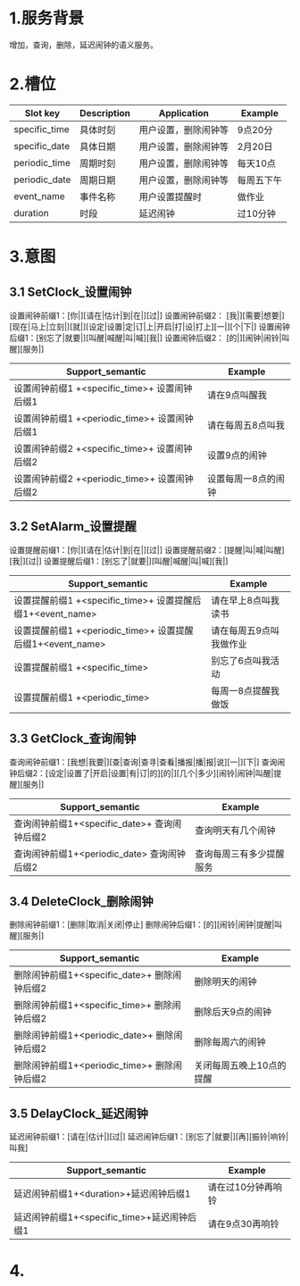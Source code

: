 # 1.服务背景

增加，查询，删除，延迟闹钟的语义服务。

# 2.槽位

| Slot key | Description | Application | Example |
| --- | --- | --- | --- |
| specific\_time | 具体时刻 | 用户设置，删除闹钟等 | 9点20分 |
| specific\_date | 具体日期 | 用户设置，删除闹钟等 | 2月20日 |
| periodic\_time | 周期时刻 | 用户设置，删除闹钟等 | 每天10点 |
| periodic\_date | 周期日期 | 用户设置，删除闹钟等 | 每周五下午 |
| event\_name | 事件名称 | 用户设置提醒时 | 做作业 |
| duration | 时段 | 延迟闹钟 | 过10分钟 |

# 3.意图

## 3.1 SetClock\_设置闹钟

设置闹钟前缀1：\[你\|\]\[请在\|估计\|到\|在\|\]\[过\|\]
设置闹钟前缀2： \[我\|\]\[需要\|想要\|\]\[现在\|马上\|立刻\|\]\[就\|\]\[设定\|设置\|定\|订\|上\|开启\|打\|设\|打上\]\[一\|\]\[个\|下\|\]
设置闹钟后缀1：\[别忘了\|就要\|\]\[叫醒\|喊醒\|叫\|喊\]\[我\|\]
设置闹钟后缀2： \[的\|\]\[闹钟\|闹铃\|叫醒\]\[服务\|\]

| **Support\_semantic** | **Example** |
| --- | --- |
| 设置闹钟前缀1 +&lt;specific\_time&gt;+ 设置闹钟后缀1 | 请在9点叫醒我 |
| 设置闹钟前缀1 +&lt;periodic\_time&gt;+ 设置闹钟后缀1 | 请在每周五8点叫我 |
| 设置闹钟前缀2 +&lt;specific\_time&gt;+ 设置闹钟后缀2 | 设置9点的闹钟 |
| 设置闹钟前缀2 +&lt;periodic\_time&gt;+ 设置闹钟后缀2 | 设置每周一8点的闹钟 |

## 3.2 SetAlarm\_设置提醒

设置提醒前缀1：\[你\|\]\[请在\|估计\|到\|在\|\]\[过\|\]
设置提醒前缀2：\[提醒\|叫\|喊\|叫醒\]\[我\|\]\[过\|\]
设置提醒后缀1：\[别忘了\|就要\|\]\[叫醒\|喊醒\|叫\|喊\]\[我\|\]

| **Support\_semantic** | **Example** |
| --- | --- |
| 设置提醒前缀1 +&lt;specific\_time&gt;+ 设置提醒后缀1+&lt;event\_name&gt; | 请在早上8点叫我读书 |
| 设置提醒前缀1 +&lt;periodic\_time&gt;+ 设置提醒后缀1+&lt;event\_name&gt; | 请在每周五9点叫我做作业 |
| 设置提醒前缀1 +&lt;specific\_time&gt; | 别忘了6点叫我活动 |
| 设置提醒前缀1  +&lt;periodic\_time&gt; | 每周一8点提醒我做饭 |

## 3.3 GetClock\_查询闹钟

查询闹钟前缀1：\[我想\|我要\|\]\[查\|查询\|查寻\|查看\|播报\|播\|报\|说\]\[一\|\]\[下\|\]
查询闹钟后缀2：\[设定\|设置了\|开启\|设置\|有\|订\|的\]\[的\|\]\[几个\|多少\]\[闹铃\|闹钟\|叫醒\|提醒\]\[服务\|\]

| **Support\_semantic** | **Example** |
| --- | --- |
| 查询闹钟前缀1+&lt;specific\_date&gt;+ 查询闹钟后缀2 | 查询明天有几个闹钟 |
| 查询闹钟前缀1+&lt;periodic\_date&gt; 查询闹钟后缀2 | 查询每周三有多少提醒服务 |

## 3.4 DeleteClock\_删除闹钟

删除闹钟前缀1：\[删除\|取消\|关闭\|停止\]
删除闹钟后缀1：\[的\]\[闹铃\|闹钟\|提醒\|叫醒\]\[服务\|\]

| **Support\_semantic** | **Example** |
| --- | --- |
| 删除闹钟前缀1+&lt;specific\_date&gt;+ 删除闹钟后缀2 | 删除明天的闹钟 |
| 删除闹钟前缀1+&lt;specific\_time&gt;+ 删除闹钟后缀2 | 删除后天9点的闹钟 |
| 删除闹钟前缀1+&lt;periodic\_date&gt;+ 删除闹钟后缀2 | 删除每周六的闹钟 |
| 删除闹钟前缀1+&lt;periodic\_time&gt;+ 删除闹钟后缀2 | 关闭每周五晚上10点的提醒 |

## 3.5 DelayClock\_延迟闹钟

延迟闹钟前缀1：\[请在\|估计\|\]\[过\|\]
延迟闹钟后缀1：\[别忘了\|就要\|\]\[再\]\[振铃\|响铃\|叫我\]

| **Support\_semantic** | **Example** |
| --- | --- |
| 延迟闹钟前缀1+&lt;duration&gt;+延迟闹钟后缀1 | 请在过10分钟再响铃 |
| 延迟闹钟前缀1+&lt;specific\_time&gt;+延迟闹钟后缀1 | 请在9点30再响铃 |

# 4.